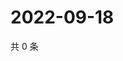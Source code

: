 # 2022-09-18

共 0 条

<!-- BEGIN WEIBO -->
<!-- 最后更新时间 Sun Sep 18 2022 07:17:56 GMT+0800 (China Standard Time) -->

<!-- END WEIBO -->
